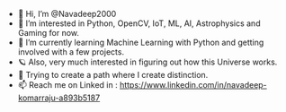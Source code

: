 - 👋 Hi, I’m @Navadeep2000
- 👀 I’m interested in Python, OpenCV, IoT, ML, AI, Astrophysics and Gaming for now. 
- 🌱 I’m currently learning Machine Learning with Python and getting involved with a few projects.
- 🪐 Also, very much interested in figuring out how this Universe works.
- 👣 Trying to create a path where I create distinction. 
- 📫 Reach me on Linked in : https://www.linkedin.com/in/navadeep-komarraju-a893b5187
